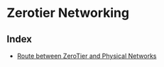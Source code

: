 # Zerotier Networking 

## Index 

- [Route between ZeroTier and Physical Networks](/zerotier-toolkit/networking/route-between-zerotier-and-physical-networks.md)
